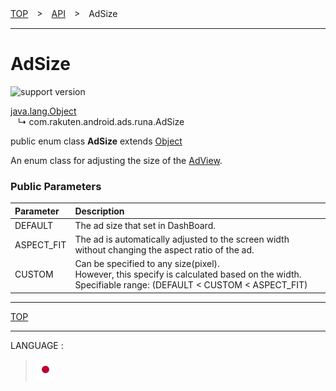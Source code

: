 [TOP](/README.md#top)　>　[API](./README.md)　>　AdSize

---

# AdSize

![support version](http://img.shields.io/badge/runa-1.0.0+-blueviolet.svg?style=flat)

[java.lang.Object](https://developer.android.com/reference/java/lang/Object.html)<br>
&nbsp;&nbsp;&nbsp;↳&nbsp;com.rakuten.android.ads.runa.AdSize

public enum class **AdSize** extends [Object](https://developer.android.com/reference/java/lang/Object.html)<br>

An enum class for adjusting the size of the [AdView](./AdView.md).

### Public Parameters

|Parameter|Description|
|:---|:---|
|DEFAULT|The ad size that set in DashBoard.|
|ASPECT_FIT|The ad is automatically adjusted to the screen width without changing the aspect ratio of the ad.|
|CUSTOM|Can be specified to any size(pixel).<br>However, this specify is calculated based on the width.<br>Specifiable range: (DEFAULT < CUSTOM < ASPECT_FIT)|


---
[TOP](/README.md#top)

---
LANGUAGE :
> [![ja](/doc/img/lang/ja.png)](/doc/ja/api/AdSize.md)
